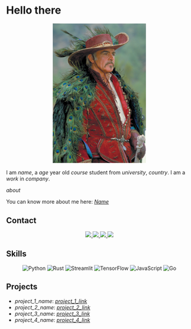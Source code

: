 # Hello there

<div align="center">
    <img src="cover_photo.jpg" width=50%, title="cover phoyo", alt="cover photo">
</div>

I am *name*, a *age* year old *course* student from *university*, *country*. I am a *work* in *company*.

*about*

You can know more about me here: <a href="" target="_blank">*Name*</a>

## Contact
<div align="center">
    <a href="" target="_blank">
        <img src="https://img.shields.io/badge/Gmail-D14836?style=for-the-badge&logo=gmail&logoColor=white">
    </a><a href="" target="_blank">
        <img src="https://img.shields.io/badge/Codepen-000000?style=for-the-badge&logo=codepen&logoColor=white">
    </a><a href="" target="_blank">
        <img src="https://img.shields.io/badge/Dribbble-EA4C89?style=for-the-badge&logo=dribbble&logoColor=white">
    </a><a href="" target="_blank">
        <img src="https://img.shields.io/badge/Instagram-E4405F?style=for-the-badge&logo=instagramlogoColor=white">
    </a>
</div>

## Skills
<div align="center">
    <img src="https://img.shields.io/badge/Python-FFD43B?style=for-the-badge&logo=python&logoColor=blue" title="Python" alt="Python">
    <img src="https://img.shields.io/badge/Rust-black?style=for-the-badge&logo=rust&logoColor=#E57324" title="Rust" alt="Rust">
    <img src="https://img.shields.io/badge/Streamlit-FF4B4B?style=for-the-badge&logo=Streamlit&logoColor=white" title="Streamlit" alt="Streamlit">
    <img src="https://img.shields.io/badge/TensorFlow-FF6F00?style=for-the-badge&logo=TensorFlow&logoColor=white" title="TensorFlow" alt="TensorFlow">
    <img src="https://img.shields.io/badge/JavaScript-323330?style=for-the-badge&logo=javascript&logoColor=F7DF1E" title="JavaScript" alt="JavaScript">
    <img src="https://img.shields.io/badge/Go-00ADD8?style=for-the-badge&logo=go&logoColor=white" title="Go" alt="Go">
</div>

## Projects
- *project_1_name*: <a href="*project_1_link*">*project_1_link*</a>
- *project_2_name*: <a href="*project_2_link*">*project_2_link*</a>
- *project_3_name*: <a href="*project_3_link*">*project_3_link*</a>
- *project_4_name*: <a href="*project_4_link*">*project_4_link*</a>